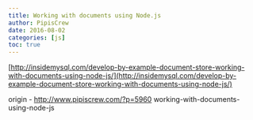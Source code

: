 ```yaml
---
title: Working with documents using Node.js
author: PipisCrew
date: 2016-08-02
categories: [js]
toc: true
---
```


[http://insidemysql.com/develop-by-example-document-store-working-with-documents-using-node-js/](http://insidemysql.com/develop-by-example-document-store-working-with-documents-using-node-js/)

origin - http://www.pipiscrew.com/?p=5960 working-with-documents-using-node-js